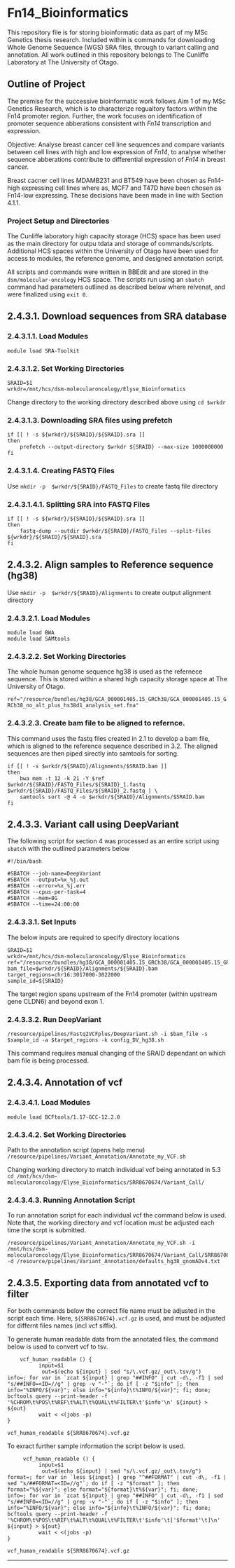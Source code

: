 # Fn14_Bioinformatics
This repository file is for storing bioinformatic data as part of my MSc Genetics thesis research. Included within is commands for downloading Whole Genome Sequence (WGS) SRA files, through to variant calling and annotation.
All work outlined in this repository belongs to The Cunliffe Laboratory at The University of Otago. 

## Outline of Project
The premise for the successive bioinformatic work follows Aim 1 of my MSc Genetics Research, which is to characterize regualtory factors within the Fn14 promoter region. Further, the work focuses on identification of promoter sequence abberations consistent with _Fn14_ transcription and expression. 

Objective: Analyse breast cancer cell line sequences and compare variants between cell lines with high and low expression of _Fn14_, to analyse whether sequence abberations contribute to differential expression of _Fn14_ in breast cancer. 

Breast cacner cell lines MDAMB231 and BT549 have been chosen as Fn14-high expressing cell lines where as, MCF7 and T47D have been chosen as Fn14-low expressing. These decisions have been made in line with Section 4.1.1.

### Project Setup and Directories
The Cunliffe laboratory high capacity storage (HCS) space has been used as the main directory  for outpu tdata and storage of commands/scripts. Additional HCS spaces within the University of Otago have been used for access to modules, the reference genome, and designed annotation script. 

All scripts and commands were written in BBEdit and are stored in the `dsm/molecular-oncology` HCS space. The scripts run using an `sbatch` command had parameters outlined as described below where relvenat, and were finalized using `exit 0`. 

## 2.4.3.1. Download sequences from SRA database

### 2.4.3.1.1. Load Modules
`module load SRA-Toolkit`

### 2.4.3.1.2. Set Working Directories 
```
SRAID=$1                                        
wrkdr=/mnt/hcs/dsm-molecularoncology/Elyse_Bioinformatics
```
Change directory to the working directory described above using `cd $wrkdr`

### 2.4.3.1.3. Downloading SRA files using prefetch
```
if [[ ! -s ${wrkdr}/${SRAID}/${SRAID}.sra ]]
then
	prefetch --output-directory $wrkdr ${SRAID}	--max-size 1000000000
fi
```

### 2.4.3.1.4. Creating FASTQ Files

Use `mkdir -p  $wrkdr/${SRAID}/FASTQ_Files` to create fastq file directory 

### 2.4.3.1.4.1. Splitting SRA into FASTQ Files 

```
if [[ ! -s ${wrkdr}/${SRAID}/${SRAID}.sra ]]
then 
	fastq-dump --outdir $wrkdr/${SRAID}/FASTQ_Files --split-files ${wrkdr}/${SRAID}/${SRAID}.sra
fi
```



## 2.4.3.2. Align samples to Reference sequence (hg38)

Use `mkdir -p  $wrkdr/${SRAID}/Alignments` to create output alignment directory 

### 2.4.3.2.1. Load Modules
```
module load BWA
module load SAMtools
```

### 2.4.3.2.2. Set Working Directories
The whole human genome sequence hg38 is used as the refernece sequence. This is stored within a shared high capacity storage space at The University of Otago.

`ref="/resource/bundles/hg38/GCA_000001405.15_GRCh38/GCA_000001405.15_GRCh38_no_alt_plus_hs38d1_analysis_set.fna"`

### 2.4.3.2.3. Create bam file to be aligned to refernce.

This command uses the fastq files created in 2.1 to develop a bam file, which is aligned to the reference sequence described in 3.2. The aligned sequences are then piped sirectly into samtools for sorting. 
```
if [[ ! -s $wrkdr/${SRAID}/Alignments/$SRAID.bam ]]
then
	bwa mem -t 12 -k 21 -Y $ref $wrkdr/${SRAID}/FASTQ_Files/${SRAID}_1.fastq $wrkdr/${SRAID}/FASTQ_Files/${SRAID}_2.fastq | \
	samtools sort -@ 4 -o $wrkdr/${SRAID}/Alignments/$SRAID.bam 
fi
```



## 2.4.3.3. Variant call using DeepVariant
The following script for section 4 was processed as an entire script using `sbatch` with the outlined parameters below
```
#!/bin/bash

#SBATCH --job-name=DeepVariant
#SBATCH --output=%x_%j.out
#SBATCH --error=%x_%j.err
#SBATCH --cpus-per-task=4
#SBATCH --mem=8G
#SBATCH --time=24:00:00
```

### 2.4.3.3.1. Set Inputs
The below inputs are required to specify directory locations 
```
SRAID=$1
wrkdr=/mnt/hcs/dsm-molecularoncology/Elyse_Bioinformatics
ref="/resource/bundles/hg38/GCA_000001405.15_GRCh38/GCA_000001405.15_GRCh38_no_alt_plus_hs38d1_analysis_set.fna"
bam_file=$wrkdr/${SRAID}/Alignments/${SRAID}.bam
target_regions=chr16:3017000-3022000
sample_id=${SRAID}
```

The target region spans upstream of the Fn14 promoter (within upstream gene CLDN6) and beyond exon 1.


### 2.4.3.3.2. Run DeepVariant 
```
/resource/pipelines/Fastq2VCFplus/DeepVariant.sh -i $bam_file -s $sample_id -a $target_regions -k config_DV_hg38.sh
```
This command requires manual changing of the SRAID dependant on which bam file is being processed. 



## 2.4.3.4. Annotation of vcf

### 2.4.3.4.1. Load Modules 
```
module load BCFtools/1.17-GCC-12.2.0
```

### 2.4.3.4.2. Set Working Directories 

Path to the annotation script (opens help menu)
`/resource/pipelines/Variant_Annotation/Annotate_my_VCF.sh`

Changing working directory to match individual vcf being annotated in 5.3
`cd /mnt/hcs/dsm-molecularoncology/Elyse_Bioinformatics/SRR8670674/Variant_Call/`

### 2.4.3.4.3. Running Annotation Script 

To run annotation script for each individual vcf the command below is used. Note that, the working directory and vcf location must be adjusted each time the scrpt is submitted. 
```
/resource/pipelines/Variant_Annotation/Annotate_my_VCF.sh -i /mnt/hcs/dsm-molecularoncology/Elyse_Bioinformatics/SRR8670674/Variant_Call/SRR8670674.vcf.gz -d /resource/pipelines/Variant_Annotation/defaults_hg38_gnomADv4.txt
```



## 2.4.3.5. Exporting data from annotated vcf to filter

For both commands below the correct file name must be adjusted in the script each time. Here, `${SRR8670674}.vcf.gz` is used, and must be adjusted for differnt files names (incl vcf siffix).  

To generate human readable data from the annotated files, the command below is used to convert vcf to tsv. 
```
    vcf_human_readable () {
          input=$1
           out=$(echo ${input} | sed "s/\.vcf.gz/_out\.tsv/g")
info=; for var in `zcat ${input} | grep "##INFO" | cut -d\, -f1 | sed "s/##INFO=<ID=//g" | grep -v "-"`; do if [ -z "$info" ]; then info="%INFO/${var}"; else info="${info}\t%INFO/${var}"; fi; done;
bcftools query --print-header -f '%CHROM\t%POS\t%REF\t%ALT\t%QUAL\t%FILTER\t'$info'\n' ${input} > ${out}
          wait < <(jobs -p)
}
 
vcf_human_readable ${SRR8670674}.vcf.gz
```

To exract further sample information the script below is used.
```
     vcf_human_readable () {
          input=$1
           out=$(echo ${input} | sed "s/\.vcf.gz/_out\.tsv/g")
format=; for var in `less ${input} | grep "^##FORMAT" | cut -d\, -f1 | sed "s/##FORMAT=<ID=//g"`; do if [ -z "$format" ]; then format="%${var}"; else format="${format}\t%${var}"; fi; done;
info=; for var in `zcat ${input} | grep "##INFO" | cut -d\, -f1 | sed "s/##INFO=<ID=//g" | grep -v "-"`; do if [ -z "$info" ]; then info="%INFO/${var}"; else info="${info}\t%INFO/${var}"; fi; done;
bcftools query --print-header -f '%CHROM\t%POS\t%REF\t%ALT\t%QUAL\t%FILTER\t'$info'\t['$format'\t]\n' ${input} > ${out}  
          wait < <(jobs -p)
}
 
vcf_human_readable ${SRR8670674}.vcf.gz
```
------------------------------------------------------------------------------------------------------------------









